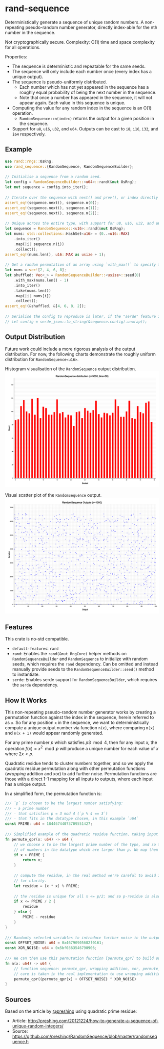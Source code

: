 # rand-sequence

Deterministically generate a sequence of unique random numbers. A non-repeating pseudo-random number generator, directly index-able for the nth number in the sequence.

Not cryptographically secure. Complexity: O(1) time and space complexity for all operations.

Properties:
- The sequence is deterministic and repeatable for the same seeds.
- The sequence will only include each number once (every index has a unique output).
- The sequence is pseudo-uniformly distributed.
  - Each number which has not yet appeared in the sequence has a roughly equal probability of being the next number in the sequence.
  - Note that once a number has appeared in the sequence, it will not appear again. Each value in this sequence is unique.
- Computing the value for any random index in the sequence is an O(1) operation.
  - `RandomSequence::n(index)` returns the output for a given position in the sequence.
- Support for `u8`, `u16`, `u32`, and `u64`. Outputs can be cast to `i8`, `i16`, `i32`, and `i64` respectively.

## Example

```rust
use rand::rngs::OsRng;
use rand_sequence::{RandomSequence, RandomSequenceBuilder};

// Initialise a sequence from a random seed.
let config = RandomSequenceBuilder::<u64>::rand(&mut OsRng);
let mut sequence = config.into_iter();

// Iterate over the sequence with next() and prev(), or index directly with n(i).
assert_eq!(sequence.next(), sequence.n(0));
assert_eq!(sequence.next(), sequence.n(1));
assert_eq!(sequence.next(), sequence.n(2));

// Unique across the entire type, with support for u8, u16, u32, and u64.
let sequence = RandomSequence::<u16>::rand(&mut OsRng);
let nums: std::collections::HashSet<u16> = (0..=u16::MAX)
    .into_iter()
    .map(|i| sequence.n(i))
    .collect();
assert_eq!(nums.len(), u16::MAX as usize + 1);

// Get a random permutation of an array using `with_max()` to specify the max index (inclusive).
let nums = vec![2, 4, 6, 8];
let shuffled: Vec<_> = RandomSequenceBuilder::<usize>::seed(0)
    .with_max(nums.len() - 1)
    .into_iter()
    .take(nums.len())
    .map(|i| nums[i])
    .collect();
assert_eq!(&shuffled, &[4, 6, 8, 2]);

// Serialise the config to reproduce is later, if the "serde" feature is enabled.
// let config = serde_json::to_string(&sequence.config).unwrap();
```

## Output Distribution

Future work could include a more rigorous analysis of the output distribution. For now, the following charts demonstrate the roughly uniform distribution for `RandomSequence<u16>`.

Histogram visualisation of the `RandomSequence` output distribution.
![Histogram demonstrating uniformity of distribution](https://github.com/hoxxep/rand-sequence/raw/master/charts/histogram-u16.png)

Visual scatter plot of the `RandomSequence` output.
![Scatter plot of RandomSequence output](https://github.com/hoxxep/rand-sequence/raw/master/charts/scatter-u16.png)

## Features

This crate is no-std compatible.

- `default-features`: `rand`
- `rand`: Enables the `rand(&mut RngCore)` helper methods on `RandomSequenceBuilder` and `RandomSequence` to initialize with random seeds, which requires the `rand` dependency. Can be omitted and instead manually provide seeds to the `RandomSequenceBuilder::seed()` method to instantiate.
- `serde`: Enables serde support for `RandomSequenceBuilder`, which requires the `serde` dependency.

## How It Works

This non-repeating pseudo-random number generator works by creating a permutation function against the index in the sequence, herein referred to as `x`. So for any position `x` in the sequence, we want to deterministically compute a unique output number via function `n(x)`, where comparing `n(x)` and `n(x + 1)` would appear randomly generated.

For any prime number $p$ which satisfies $p  3 \mod 4$, then for any input $x$, the operation $f(x) = x^2 \mod p$ will produce a unique number for each value of $x$ where $2x < p$.

Quadratic residue tends to cluster numbers together, and so we apply the quadratic residue permutation along with other permutation functions (_wrapping_ addition and xor) to add further noise. Permutation functions are those with a direct 1-1 mapping for all inputs to outputs, where each input has a unique output.

In a simplified form, the permutation function is:
```rust
/// `p` is chosen to be the largest number satisfying:
/// - a prime number
/// - that satisfies p = 3 mod 4 (`p % 4 == 3`)
/// - that fits in the datatype chosen, in this example `u64`
const PRIME: u64 = 18446744073709551427;

/// Simplified example of the quadratic residue function, taking input `x` for prime `PRIME`.
fn permute_qpr(x: u64) -> u64 {
    // we choose x to be the largest prime number of the type, and so there are a small handful
    // of numbers in the datatype which are larger than p. We map them directly to themselves.
    if x > PRIME {
        return x;
    }

    // compute the residue, in the real method we're careful to avoid integer overflow, omitted here
    // for clarity.
    let residue = (x * x) % PRIME;

    // the residue is unique for all x <= p/2; and so p-residue is also unique for x > p/2.
    if x <= PRIME / 2 {
        residue
    } else {
        PRIME - residue
    }
}

/// Randomly selected variables to introduce further noise in the output generation.
const OFFSET_NOISE: u64 = 0x46790905682f0161;
const XOR_NOISE: u64 = 0x5bf0363546790905;

/// We can then use this permutation function [permute_qpr] to build our number generator `n(x)`.
fn n(x: u64) -> u64 {
    // function sequence: permute_qpr, wrapping addition, xor, permute_qpr
    // care is taken in the real implementation to use wrapping addition, omitted here for clarity.
    permute_qpr((permute_qpr(x) + OFFSET_NOISE) ^ XOR_NOISE)
}
```

## Sources

Based on the article by [@preshing](https://github.com/preshing) using quadratic prime residue:
- Article: http://preshing.com/20121224/how-to-generate-a-sequence-of-unique-random-integers/
- Source: https://github.com/preshing/RandomSequence/blob/master/randomsequence.h
